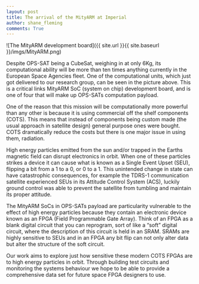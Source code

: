 ```yaml
---
layout: post
title: The arrival of the MityARM at Imperial
author: shane_fleming
comments: True
---
```


![The MityARM development board]({{ site.url }}{{ site.baseurl }}/imgs/MityARM.png)

Despite OPS-SAT being a CubeSat, weighing in at only 6Kg, its computational
ability will be more than ten times anything currently in the European Space Agencies fleet.
One of the computational units, which just got delivered to our research group, can be seen in the picture above.
This is a critical links MityARM SoC (system on chip) development board, and is one of four that will
make up OPS-SATs computation payload.

One of the reason that this mission will be computationally more powerful than any other is
because it is using commercial off the shelf components (COTS). This means that instead of components
being custom made (the usual approach in satellite design) general
purpose ones were bought. COTS dramatically reduce the costs but there is one major issue in using them, radiation.

High energy particles emitted from the sun and/or trapped in the Earths magnetic field can disrupt
electronics in orbit. When one of these particles strikes a device it can cause what is known as
a Single Event Upset (SEU), flipping a bit from a 1 to a 0, or 0 to a 1. This unintended change in
state can have catastrophic consequences, for example the TDRS-1 communication satellite experienced
SEUs in its Attitude Control System (ACS), luckily ground control was able to prevent the satellite from
tumbling and maintain its proper attitude.

The MityARM SoCs in OPS-SATs payload are particularity vulnerable to the effect of high energy particles
because they contain an electronic device known as an FPGA (Field Programmable Gate Array).
Think of an FPGA as a blank digital circuit that you can reprogram, sort of like a “soft” digital circuit,
where the description of this circuit is held in an SRAM. SRAMs are highly sensitive to SEUs and in an FPGA any
bit flip can not only alter data but alter the structure of the soft circuit.

Our work aims to explore just how sensitive these modern COTS FPGAs are to high energy particles in orbit.
Through building test circuits and monitoring the systems behaviour we hope to be able to provide a
comprehensive data set for future space FPGA designers to use.
